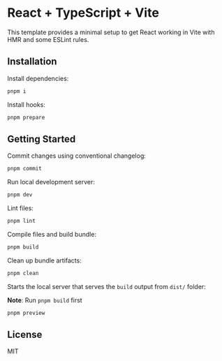 # React + TypeScript + Vite

This template provides a minimal setup to get React working in Vite with HMR and some ESLint rules.

## Installation

Install dependencies:

```bash
pnpm i
```

Install hooks:

```bash
pnpm prepare
```

## Getting Started

Commit changes using conventional changelog:

```bash
pnpm commit
```

Run local development server:

```bash
pnpm dev
```

Lint files:

```bash
pnpm lint
```

Compile files and build bundle:

```bash
pnpm build
```

Clean up bundle artifacts:

```bash
pnpm clean
```

Starts the local server that serves the `build` output from `dist/` folder:

**Note**: Run `pnpm build` first

```bash
pnpm preview
```

## License

MIT
